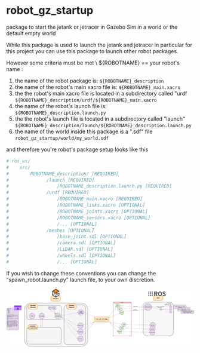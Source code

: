 # robot_gz_startup
package to start the jetank or jetracer in Gazebo Sim in a world or the default empty world

While this package is used to launch the jetank and jetracer in particular for this project you can use this package to launch other robot packages. 

However some criteria must be met \ 
${ROBOTNAME} == your robot's name :
  1. the name of the robot package is:
     ```${ROBOTNAME}_description```
  1. the name of the robot's main xacro file is:
     ```${ROBOTNAME}_main.xacro```
  1. the the robot's main xacro file is located in a subdirectory called "urdf
     ```${ROBOTNAME}_description/urdf/${ROBOTNAME}_main.xacro```
  1. the name of the robot's launch file is:
     ```${ROBOTNAME}_description.launch.py```
  1. the the robot's launch file is located in a subdirectory called "launch"
     ```${ROBOTNAME}_description/launch/${ROBOTNAME}_description.launch.py```
  1. the name of the world inside this package is a ".sdf" file
     ```robot_gz_startup/world/my_world.sdf```
    
and therefore you're robot's package setup looks like this
```sh
# ros_ws/
#    src/
#        ROBOTNAME_description/ [REQUIRED]
#              /launch [REQUIRED]
#                  /ROBOTNAME_description.launch.py [REQUIRED]
#              /urdf [REQUIRED]
#                  /ROBOTNAME_main.xacro [REQUIRED]
#                  /ROBOTNAME_links.xacro [OPTIONAL]
#                  /ROBOTNAME_joints.xacro [OPTIONAL]
#                  /ROBOTNAME_sensors.xacro [OPTIONAL]
#                  /... [OPTIONAL]
#              /meshes [OPTIONAL]
#                  /base_joint.sdl [OPTIONAL]
#                  /camera.sdl [OPTIONAL]
#                  /LiDAR.sdl [OPTIONAL]
#                  /wheels.sdl [OPTIONAL]
#                  /... [OPTIONAL]
```
 

If you wish to change these conventions you can change the "spawn_robot.launch.py" launch file, to your own discretion.  

![DDS Gazebo and ROS schema](./assets/DDS_and_ROS2_and_Gazebo_Sim.svg)


